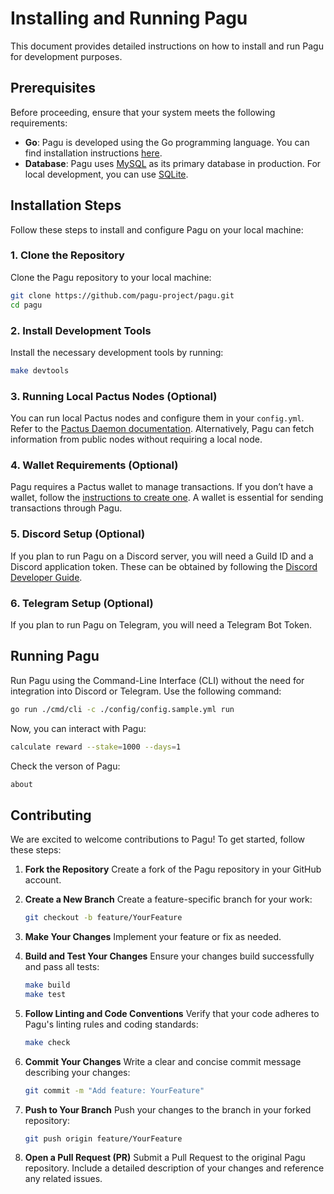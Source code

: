 # Installing and Running Pagu

This document provides detailed instructions on how to install and run Pagu for development purposes.

## Prerequisites

Before proceeding, ensure that your system meets the following requirements:

- **Go**: Pagu is developed using the Go programming language.
  You can find installation instructions [here](https://go.dev/doc/install).
- **Database**: Pagu uses [MySQL](https://dev.mysql.com/downloads/workbench/) as its primary database in production.
  For local development, you can use [SQLite](https://www.sqlite.org/).

## Installation Steps

Follow these steps to install and configure Pagu on your local machine:

### 1. Clone the Repository

Clone the Pagu repository to your local machine:

```bash
git clone https://github.com/pagu-project/pagu.git
cd pagu
```

### 2. Install Development Tools

Install the necessary development tools by running:

```bash
make devtools
```

### 3. Running Local Pactus Nodes (Optional)

You can run local Pactus nodes and configure them in your `config.yml`.
Refer to the [Pactus Daemon documentation](https://docs.pactus.org/get-started/pactus-daemon/).
Alternatively, Pagu can fetch information from public nodes without requiring a local node.

### 4. Wallet Requirements (Optional)

Pagu requires a Pactus wallet to manage transactions.
If you don’t have a wallet, follow the [instructions to create one](https://docs.pactus.org/tutorials/pactus-wallet/#create-a-wallet).
A wallet is essential for sending transactions through Pagu.

### 5. Discord Setup (Optional)

If you plan to run Pagu on a Discord server, you will need a Guild ID and a Discord application token.
These can be obtained by following the [Discord Developer Guide](https://discord.com/developers/docs/quick-start/getting-started).

### 6. Telegram Setup (Optional)

If you plan to run Pagu on Telegram, you will need a Telegram Bot Token.

## Running Pagu

Run Pagu using the Command-Line Interface (CLI) without the need for integration into Discord or Telegram.
Use the following command:

```bash
go run ./cmd/cli -c ./config/config.sample.yml run
```

Now, you can interact with Pagu:

```bash
calculate reward --stake=1000 --days=1
```

Check the verson of Pagu:

```bash
about 
```

## Contributing

We are excited to welcome contributions to Pagu! To get started, follow these steps:

1. **Fork the Repository**
   Create a fork of the Pagu repository in your GitHub account.

2. **Create a New Branch**
   Create a feature-specific branch for your work:

   ```bash
   git checkout -b feature/YourFeature
   ```

3. **Make Your Changes**
   Implement your feature or fix as needed.

4. **Build and Test Your Changes**
   Ensure your changes build successfully and pass all tests:

   ```bash
   make build
   make test
   ```

5. **Follow Linting and Code Conventions**
   Verify that your code adheres to Pagu's linting rules and coding standards:

   ```bash
   make check
   ```

6. **Commit Your Changes**
   Write a clear and concise commit message describing your changes:

   ```bash
   git commit -m "Add feature: YourFeature"
   ```

7. **Push to Your Branch**
   Push your changes to the branch in your forked repository:

   ```bash
   git push origin feature/YourFeature
   ```

8. **Open a Pull Request (PR)**
   Submit a Pull Request to the original Pagu repository.
   Include a detailed description of your changes and reference any related issues.
